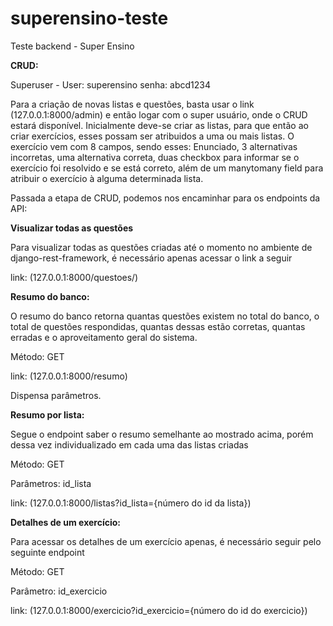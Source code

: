# superensino-teste
Teste backend - Super Ensino

**CRUD:**

Superuser - 
User: superensino
senha: abcd1234

Para a criação de novas listas e questões, basta usar o link (127.0.0.1:8000/admin) e então logar com o super usuário, onde o CRUD estará disponível.
Inicialmente deve-se criar as listas, para que então ao criar exercícios, esses possam ser atribuidos a uma ou mais listas.
O exercício vem com 8 campos, sendo esses: Enunciado, 3 alternativas incorretas, uma alternativa correta, duas checkbox para informar se o exercício foi
resolvido e se está correto, além de um manytomany field para atribuir o exercício à alguma determinada lista.

Passada a etapa de CRUD, podemos nos encaminhar para os endpoints da API:

**Visualizar todas as questões**

Para visualizar todas as questões criadas até o momento no ambiente de django-rest-framework, é necessário apenas acessar o link a seguir

link: (127.0.0.1:8000/questoes/)

**Resumo do banco:**

O resumo do banco retorna quantas questões existem no total do banco, o total de questões respondidas, quantas dessas estão corretas, quantas erradas
e o aproveitamento geral do sistema.

Método: GET

link: (127.0.0.1:8000/resumo)

Dispensa parâmetros.

**Resumo por lista:**

Segue o endpoint saber o resumo semelhante ao mostrado acima, porém dessa vez individualizado em cada uma das listas criadas

Método: GET

Parâmetros: id_lista

link: (127.0.0.1:8000/listas?id_lista={número do id da lista})

**Detalhes de um exercício:**

Para acessar os detalhes de um exercício apenas, é necessário seguir pelo seguinte endpoint

Método: GET

Parâmetro: id_exercicio

link: (127.0.0.1:8000/exercicio?id_exercicio={número do id do exercicio})

